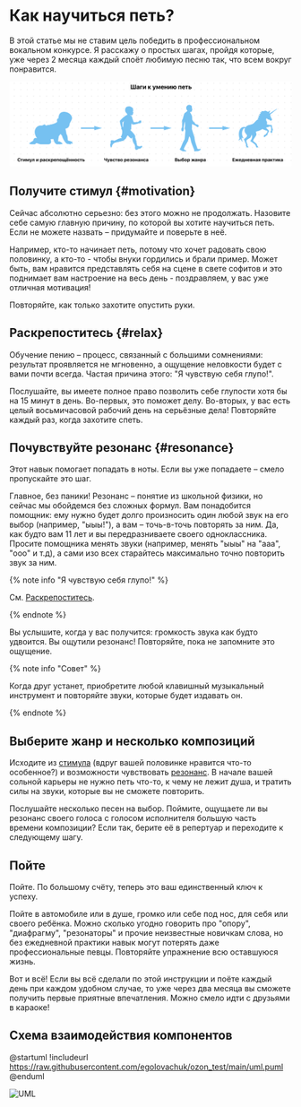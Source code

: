 # Как научиться петь?

В этой статье мы не ставим цель победить в профессиональном вокальном конкурсе. Я расскажу о простых шагах, пройдя которые, уже через 2 месяца каждый споёт любимую песню так, что всем вокруг понравится.

![fig_1](steps.png)

## Получите стимул {#motivation}

Сейчас абсолютно серьезно: без этого можно не продолжать. Назовите себе самую главную причину, по которой вы хотите научиться петь. Если не можете назвать – придумайте и поверьте в неё. 

Например, кто-то начинает петь, потому что хочет радовать свою половинку, а кто-то - чтобы внуки гордились и брали пример. Может быть, вам нравится представлять себя на сцене в свете софитов и это поднимает вам настроение на весь день - поздравляем, у вас уже отличная мотивация!

Повторяйте, как только захотите опустить руки.

## Раскрепоститесь {#relax}

Обучение пению – процесс, связанный с большими сомнениями: результат проявляется не мгновенно, а ощущение неловкости будет с вами почти всегда. Частая причина этого: "Я чувствую себя глупо!". 

Послушайте, вы имеете полное право позволить себе глупости хотя бы на 15 минут в день. Во-первых, это поможет делу. Во-вторых, у вас есть целый восьмичасовой рабочий день на серьёзные дела! Повторяйте каждый раз, когда захотите спеть.

## Почувствуйте резонанс {#resonance}

Этот навык помогает попадать в ноты. Если вы уже попадаете – смело пропускайте это шаг.

Главное, без паники! Резонанс – понятие из школьной физики, но сейчас мы обойдемся без сложных формул. Вам понадобится помощник: ему нужно будет долго произносить один любой звук на его выбор (например, "ыыы!"), а вам – точь-в-точь повторять за ним. Да, как будто вам 11 лет и вы передразниваете своего одноклассника. Просите помощника менять звуки (например, менять "ыыы" на "ааа", "ооо" и т.д), а сами изо всех старайтесь максимально точно повторить звук за ним. 

{% note info "Я чувствую себя глупо!" %}

См. [Раскрепоститесь](style#relax).

{% endnote %}

Вы услышите, когда у вас получится: громкость звука как будто удвоится. Вы ощутили резонанс! Повторяйте, пока не запомните это ощущение. 

{% note info "Совет" %}

Когда друг устанет, приобретите любой клавишный музыкальный инструмент и повторяйте звуки, которые будет издавать он.

{% endnote %}

## Выберите жанр и несколько композиций

Исходите из [стимула](style#motivation) (вдруг вашей половинке нравится что-то особенное?) и возможности чувствовать [резонанс](style#resonance). В начале вашей сольной карьеры не нужно петь что-то, к чему не лежит душа, и тратить силы на звуки, которые вы не сможете повторить.

Послушайте несколько песен на выбор. Поймите, ощущаете ли вы резонанс своего голоса с голосом исполнителя большую часть времени композиции? Если так, берите её в репертуар и переходите к следующему шагу.

## Пойте

Пойте. По большому счёту, теперь это ваш единственный ключ к успеху. 

Пойте в автомобиле или в душе, громко или себе под нос, для себя или своего ребёнка. Можно сколько угодно говорить про "опору", "диафрагму", "резонаторы" и прочие неизвестные новичкам слова, но без ежедневной практики навык могут потерять даже профессиональные певцы. Повторяйте упражнение всю оставшуюся жизнь.

Вот и всё! Если вы всё сделали по этой инструкции и поёте каждый день при каждом удобном случае, то уже через два месяца вы сможете получить первые приятные впечатления. Можно смело идти с друзьями в караоке!

## Схема взаимодействия компонентов

@startuml
!includeurl https://raw.githubusercontent.com/egolovachuk/ozon_test/main/uml.puml
@enduml

![UML](http://www.plantuml.com/plantuml/svg/3SJj4OCW303GLTe5H9C8qct2HzGx14_2TVts_NZliyOoKXvFUHsgT_yOivzTf_tKOuJHynDRrLnrYkqo-UAIMkNKr8ZOI03Yl4K9oB0G8Mmqpo5O9s8U_Xf7FA_e0SWH96HO1IBRu1atlx55nuk5nHlDNSTLfllV3m00)
